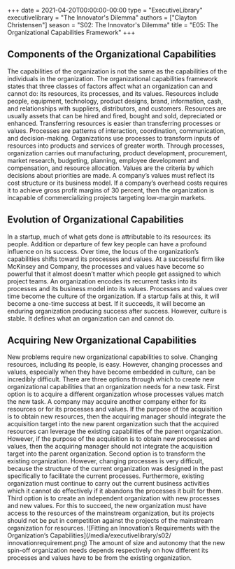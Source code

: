 +++
date = 2021-04-20T00:00:00-00:00
type = "ExecutiveLibrary"
executivelibrary = "The Innovator's Dilemma"
authors = ["Clayton Christensen"]
season = "S02: The Innovator's Dilemma"
title = "E05: The Organizational Capabilities Framework"
+++

## Components of the Organizational Capabilities
The capabilities of the organization is not the same as the capabilities of the individuals in the organization. The organizational capabilities framework states that three classes of factors affect what an organization can and cannot do: its resources, its processes, and its values. 
Resources include people, equipment, technology, product designs, brand, information, cash, and relationships with suppliers, distributors, and customers. Resources are usually assets that can be hired and fired, bought and sold, depreciated or enhanced. Transferring resources is easier than transferring processes or values. 
Processes are patterns of interaction, coordination, communication, and decision-making. Organizations use processes to transform inputs of resources into products and services of greater worth. Through processes, organization carries out manufacturing, product development, procurement, market research, budgeting, planning, employee development and compensation, and resource allocation. 
Values are the criteria by which decisions about priorities are made. A company’s values must reflect its cost structure or its business model. If a company’s overhead costs requires it to achieve gross profit margins of 30 percent, then the organization is incapable of commercializing projects targeting low-margin markets. 
## Evolution of Organizational Capabilities
In a startup, much of what gets done is attributable to its resources: its people. Addition or departure of few key people can have a profound influence on its success. Over time, the locus of the organization’s capabilities shifts toward its processes and values. At a successful firm like McKinsey and Company, the processes and values have become so powerful that it almost doesn’t matter which people get assigned to which project teams. 
An organization encodes its recurrent tasks into its processes and its business model into its values. Processes and values over time become the culture of the organization. If a startup fails at this, it will become a one-time success at best. If it succeeds, it will become an enduring organization producing success after success. However, culture is stable. It defines what an organization can and cannot do. 
## Acquiring New Organizational Capabilities
New problems require new organizational capabilities to solve. Changing resources, including its people, is easy. However, changing processes and values, especially when they have become embedded in culture, can be incredibly difficult. 
There are three options through which to create new organizational capabilities that an organization needs for a new task. 
First option is to acquire a different organization whose processes values match the new task. A company may acquire another company either for its resources or for its processes and values. If the purpose of the acquisition is to obtain new resources, then the acquiring manager should integrate the acquisition target into the new parent organization such that the acquired resources can leverage the existing capabilities of the parent organization. However, if the purpose of the acquisition is to obtain new processes and values, then the acquiring manager should not integrate the acquisition target into the parent organization. 
Second option is to transform the existing organization. However, changing processes is very difficult, because the structure of the current organization was designed in the past specifically to facilitate the current processes. Furthermore, existing organization must continue to carry out the current business activities which it cannot do effectively if it abandons the processes it built for them. 
Third option is to create an independent organization with new processes and new values. For this to succeed, the new organization must have access to the resources of the mainstream organization, but its projects should not be put in competition against the projects of the mainstream organization for resources. 
![Fitting an Innovation’s Requirements with the Organization’s Capabilities](/media/executivelibrary/s02/ innovationrequirement.png)
The amount of size and autonomy that the new spin-off organization needs depends respectively on how different its processes and values have to be from the existing organization.